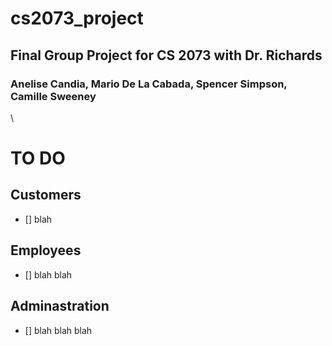 # cs2073_project
## Final Group Project for CS 2073 with Dr. Richards
### Anelise Candia, Mario De La Cabada, Spencer Simpson, Camille Sweeney

\

# TO DO

## Customers
- [] blah

## Employees
- [] blah blah

## Adminastration
- [] blah blah blah


